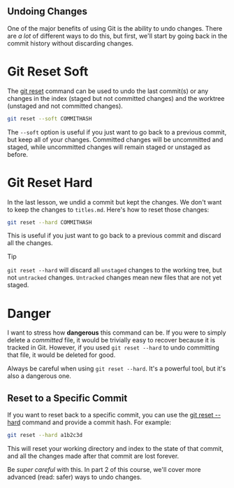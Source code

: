 ## Undoing Changes

One of the major benefits of using Git is the ability to undo changes. There are _a lot_ of different ways to do this, but first, we'll start by going back in the commit history without discarding changes.

# Git Reset Soft

The [git reset](https://git-scm.com/docs/git-reset) command can be used to undo the last commit(s) or any changes in the index (staged but not committed changes) and the worktree (unstaged and not committed changes).

```bash
git reset --soft COMMITHASH
```

The `--soft` option is useful if you just want to go back to a previous commit, but keep all of your changes. Committed changes will be uncommitted and staged, while uncommitted changes will remain staged or unstaged as before.

# Git Reset Hard

In the last lesson, we undid a commit but kept the changes. We don't want to keep the changes to `titles.md`. Here's how to reset those changes:

```bash
git reset --hard COMMITHASH
```

This is useful if you just want to go back to a previous commit and discard all the changes.

>[!tip]
>`git reset --hard` will discard all `unstaged` changes to the working tree, but not `untracked` changes. `Untracked` changes mean new files that are not yet staged.

# Danger

I want to stress how **dangerous** this command can be. If you were to simply delete a _committed_ file, it would be trivially easy to recover because it is tracked in Git. However, if you used `git reset --hard` to undo committing that file, it would be deleted for good.

Always be careful when using `git reset --hard`. It's a powerful tool, but it's also a dangerous one.

## Reset to a Specific Commit

If you want to reset back to a specific commit, you can use the [git reset --hard](https://git-scm.com/docs/git-reset) command and provide a commit hash. For example:

```bash
git reset --hard a1b2c3d
```

This will reset your working directory and index to the state of that commit, and all the changes made after that commit are lost forever.

Be _super careful_ with this. In part 2 of this course, we'll cover more advanced (read: safer) ways to undo changes.

